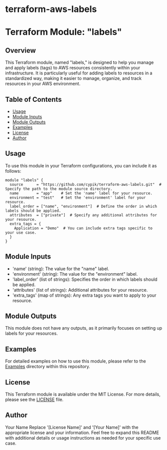 # terraform-aws-labels
# Terraform Module: "labels"

## Overview

This Terraform module, named "labels," is designed to help you manage and apply labels (tags) to AWS resources consistently within your infrastructure. It is particularly useful for adding labels to resources in a standardized way, making it easier to manage, organize, and track resources in your AWS environment.

## Table of Contents

- [Usage](#usage)
- [Module Inputs](#module-inputs)
- [Module Outputs](#module-outputs)
- [Examples](#examples)
- [License](#license)
- [Author](#author)

## Usage

To use this module in your Terraform configurations, you can include it as follows:

```hcl
module "labels" {
  source      = "https://github.com/cypik/terraform-aws-labels.git"  # Specify the path to the module source directory.
  name        = "app"    # Set the 'name' label for your resource.
  environment = "test"   # Set the 'environment' label for your resource.
  label_order = ["name", "environment"]  # Define the order in which labels should be applied.
  attributes  = ["private"]  # Specify any additional attributes for your resource.
  extra_tags = {
    Application = "Demo"  # You can include extra tags specific to your use case.
  }
}
```
## Module Inputs
- 'name' (string): The value for the "name" label.
- 'environment' (string): The value for the "environment" label.
- 'label_order' (list of strings): Specifies the order in which labels should be applied.
- 'attributes' (list of strings): Additional attributes for your resource.
- 'extra_tags' (map of strings): Any extra tags you want to apply to your resource.
## Module Outputs
This module does not have any outputs, as it primarily focuses on setting up labels for your resources.

## Examples
For detailed examples on how to use this module, please refer to the [Examples](https://github.com/cypik/terraform-aws-labels/tree/master/example) directory within this repository.

## License
This Terraform module is available under the MIT License. For more details, please see the [LICENSE](https://github.com/cypik/terraform-aws-labels/blob/master/LICENSE) file.

## Author
Your Name
Replace '[License Name]' and '[Your Name]' with the appropriate license and your information. Feel free to expand this README with additional details or usage instructions as needed for your specific use case.
